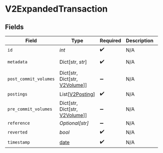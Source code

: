 # V2ExpandedTransaction


## Fields

| Field                                                                | Type                                                                 | Required                                                             | Description                                                          | Example                                                              |
| -------------------------------------------------------------------- | -------------------------------------------------------------------- | -------------------------------------------------------------------- | -------------------------------------------------------------------- | -------------------------------------------------------------------- |
| `id`                                                                 | *int*                                                                | :heavy_check_mark:                                                   | N/A                                                                  |                                                                      |
| `metadata`                                                           | Dict[str, *str*]                                                     | :heavy_check_mark:                                                   | N/A                                                                  | [object Object]                                                      |
| `post_commit_volumes`                                                | Dict[str, Dict[str, [V2Volume](../../models/shared/v2volume.md)]]    | :heavy_minus_sign:                                                   | N/A                                                                  | [object Object]                                                      |
| `postings`                                                           | List[[V2Posting](../../models/shared/v2posting.md)]                  | :heavy_check_mark:                                                   | N/A                                                                  |                                                                      |
| `pre_commit_volumes`                                                 | Dict[str, Dict[str, [V2Volume](../../models/shared/v2volume.md)]]    | :heavy_minus_sign:                                                   | N/A                                                                  | [object Object]                                                      |
| `reference`                                                          | *Optional[str]*                                                      | :heavy_minus_sign:                                                   | N/A                                                                  | ref:001                                                              |
| `reverted`                                                           | *bool*                                                               | :heavy_check_mark:                                                   | N/A                                                                  |                                                                      |
| `timestamp`                                                          | [date](https://docs.python.org/3/library/datetime.html#date-objects) | :heavy_check_mark:                                                   | N/A                                                                  |                                                                      |